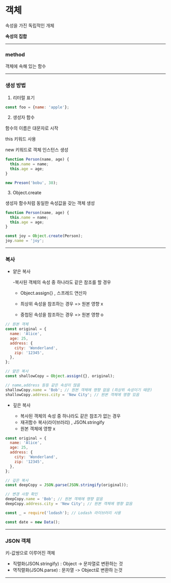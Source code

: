 # 객체

속성을 가진 독립적인 개체

**속성의 집합**

---

### method

객체에 속해 있는 함수

---

### 생성 방법

1. 리터럴 표기

```js
const foo = {name: 'apple'};
```

2. 생성자 함수

함수의 이름은 대문자로 시작

this 키워드 사용

new 키워드로 객체 인스턴스 생성

```js
function Person(name, age) {
  this.name = name;
  this.age = age;
}

new Preson('bobu', 38);
```

3. Object.create

생성자 함수처럼 동일한 속성값을 갖는 객체 생성

```js
function Person(name, age) {
  this.name = name;
  this.age = age;
}

const joy = Object.create(Person);
joy.name = 'joy';
```

---

### 복사

- 얕은 복사

  -복사된 객체의 속성 중 하나라도 같은 참조를 할 경우

  - Object.assign{} , 스프레드 연산자

  - 최상위 속성을 참조하는 경우 => 원본 영향 x
  - 중첩된 속성을 참조하는 경우 => 원본 영향 o

```js
// 원본 객체
const original = {
  name: 'Alice',
  age: 25,
  address: {
    city: 'Wonderland',
    zip: '12345',
  },
};

// 얕은 복사
const shallowCopy = Object.assign({}, original);

// name,address 등등 같은 속성이 많음
shallowCopy.name = 'Bob'; // 원본 객체에 영향 없음 (최상위 속성이기 때문)
shallowCopy.address.city = 'New City'; // 원본 객체에 영향 있음
```

- 깊은 복사

  - 복사된 객체의 속성 중 하나라도 같은 참조가 없는 경우
  - 재귀함수 복사(라이브러리) , JSON.stringify
  - 원본 객체에 영향 x

```js
const original = {
  name: 'Alice',
  age: 25,
  address: {
    city: 'Wonderland',
    zip: '12345',
  },
};

// 깊은 복사
const deepCopy = JSON.parse(JSON.stringify(original));

// 변경 사항 확인
deepCopy.name = 'Bob'; // 원본 객체에 영향 없음
deepCopy.address.city = 'New City'; // 원본 객체에 영향 없음

const _ = require('lodash'); // Lodash 라이브러리 사용
```

```js
const date = new Data();
```

---

### JSON 객체

키-값쌍으로 이루어진 객체

- 직렬화(JSON.stringify) : Object -> 문자열로 변환하는 것
- 역직렬화(JSON.parse) : 문자열 -> Object로 변환하 는것

---
